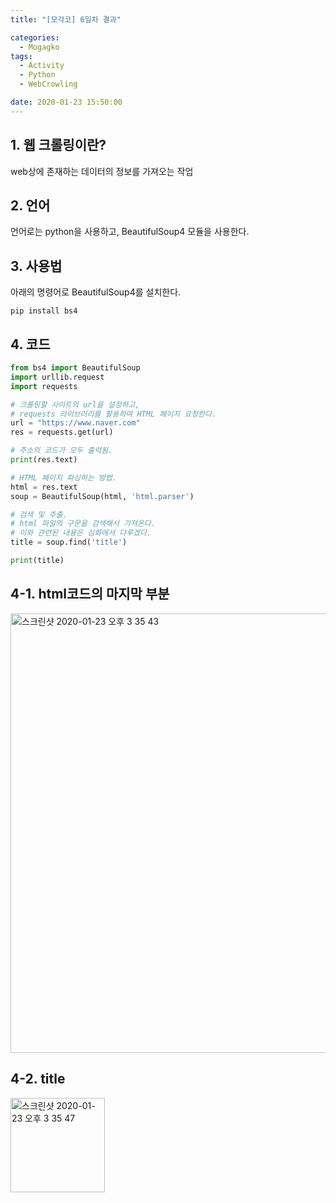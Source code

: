 ```yaml
---
title: "[모각코] 6일차 결과"

categories:
  - Mogagko
tags:
  - Activity
  - Python
  - WebCrowling

date: 2020-01-23 15:50:00
---
```


## 1. 웹 크롤링이란?

web상에 존재하는 데이터의 정보를 가져오는 작업

## 2. 언어

언어로는 python을 사용하고, BeautifulSoup4 모듈을 사용한다.

## 3. 사용법

아래의 명령어로 BeautifulSoup4를 설치한다.
```
pip install bs4
```

## 4. 코드
```python
from bs4 import BeautifulSoup
import urllib.request
import requests

# 크롤링할 사이트의 url을 설정하고, 
# requests 라이브러리를 활용하여 HTML 페이지 요청한다.
url = "https://www.naver.com"
res = requests.get(url)

# 주소의 코드가 모두 출력됨.
print(res.text)

# HTML 페이지 파싱하는 방법.
html = res.text
soup = BeautifulSoup(html, 'html.parser')

# 검색 및 추출.
# html 파일의 구문을 검색해서 가져온다.
# 이와 관련된 내용은 심화에서 다루겠다.
title = soup.find('title')

print(title)
```

## 4-1. html코드의 마지막 부분
<img width="703" alt="스크린샷 2020-01-23 오후 3 35 43" src="https://user-images.githubusercontent.com/20227720/72961903-12824d80-3df6-11ea-9bb3-ca60b1d3aa23.png">


## 4-2. title
<img width="151" alt="스크린샷 2020-01-23 오후 3 35 47" src="https://user-images.githubusercontent.com/20227720/72961902-12824d80-3df6-11ea-88dc-898466148a90.png">